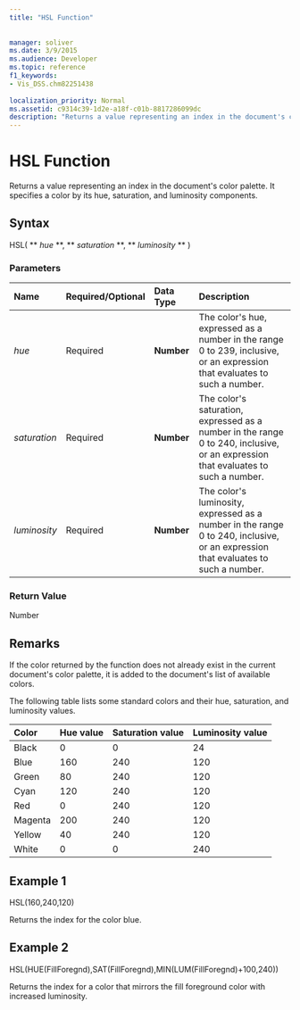 ```yaml
---
title: "HSL Function"
 
 
manager: soliver
ms.date: 3/9/2015
ms.audience: Developer
ms.topic: reference
f1_keywords:
- Vis_DSS.chm82251438
 
localization_priority: Normal
ms.assetid: c9314c39-1d2e-a18f-c01b-8817286099dc
description: "Returns a value representing an index in the document's color palette. It specifies a color by its hue, saturation, and luminosity components."
---
```


# HSL Function

Returns a value representing an index in the document's color palette. It specifies a color by its hue, saturation, and luminosity components.
  
## Syntax

HSL( ** *hue* **, ** *saturation* **, ** *luminosity* ** ) 
  
### Parameters

|**Name**|**Required/Optional**|**Data Type**|**Description**|
|:-----|:-----|:-----|:-----|
| _hue_ <br/> |Required  <br/> |**Number** <br/> |The color's hue, expressed as a number in the range 0 to 239, inclusive, or an expression that evaluates to such a number.  <br/> |
| _saturation_ <br/> |Required  <br/> |**Number** <br/> |The color's saturation, expressed as a number in the range 0 to 240, inclusive, or an expression that evaluates to such a number.  <br/> |
| _luminosity_ <br/> |Required  <br/> |**Number** <br/> | The color's luminosity, expressed as a number in the range 0 to 240, inclusive, or an expression that evaluates to such a number.  <br/> |
   
### Return Value

Number
  
## Remarks

If the color returned by the function does not already exist in the current document's color palette, it is added to the document's list of available colors. 
  
The following table lists some standard colors and their hue, saturation, and luminosity values. 
  
|**Color**|**Hue value**|**Saturation value**|**Luminosity value**|
|:-----|:-----|:-----|:-----|
|Black  <br/> |0  <br/> |0  <br/> |24  <br/> |
|Blue  <br/> |160  <br/> |240  <br/> |120  <br/> |
|Green  <br/> |80  <br/> |240  <br/> |120  <br/> |
|Cyan  <br/> |120  <br/> |240  <br/> |120  <br/> |
|Red  <br/> |0  <br/> |240  <br/> |120  <br/> |
|Magenta  <br/> |200  <br/> |240  <br/> |120  <br/> |
|Yellow  <br/> |40  <br/> |240  <br/> |120  <br/> |
|White  <br/> |0  <br/> |0  <br/> |240  <br/> |
   
## Example 1

HSL(160,240,120)
  
Returns the index for the color blue.
  
## Example 2

HSL(HUE(FillForegnd),SAT(FillForegnd),MIN(LUM(FillForegnd)+100,240))
  
Returns the index for a color that mirrors the fill foreground color with increased luminosity.
  

